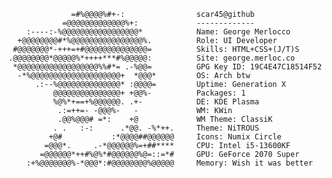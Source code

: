                   =#%@@@@%#+-:                scar45@github
                =@@@@@@@@@@@@@%+:             -------------
        :----:-%@@@@@@@@@@@@@@@@@*            Name: George Merlocco
      +@@@@@@@@#*%@@@@@@@@@@@@@@@@%.          Role: UI Developer
     #@@@@@@@*-+++=+#@@@@@@@@@@@@@@=          Skills: HTML+CSS+(J/T)S
    .@@@@@@@@*@@@@@%*++++***#%@@@@@:          Site: george.merloc.co
     *@@@@@@@@@@@@@@@@@@%%#*= .-%@@=          GPG Key ID: 19C4E47C18514F52
      -*%@@@@@@@@@@@@@@@@@@@@+  *@@@*         OS: Arch btw
          .:--%@@@@@@@@@@@@@@* :@@@@=         Uptime: Generation X
              @@@@@@@@@@@@@@@+ +@@%-          Packages: 1
              %@%*+==+%@@@@@@. .+-            DE: KDE Plasma
               .:=++=- -@@@%-   -             WM: KWin
               .@@%@@@# =*:    +@             WM Theme: ClassiK
              . .   :-:      .*@@. -%*++.     Theme: NiTROUS
             +@#           :*@@@@##@@@@@@     Icons: Numix Circle
            =@@@*.     .-*@@@@@@%=+##****     CPU: Intel i5-13600KF
           =@@@@@@*++#%@%*#@@@@@@%@=::=*#     GPU: GeForce 2070 Super
        :+%@@@@@@@%-*@@@*:#@@@@@@@@%@@@@@     Memory: Wish it was better
